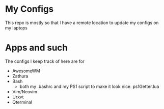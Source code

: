 # My Configs
This repo is mostly so that I have a remote location to update my configs on my laptops


# Apps and such
The configs I keep track of here are for

- AwesomeWM
- Zathura
- Bash
	- both my .bashrc and my PS1 script to make it look nice: ps1Getter.lua
- Vim/Neovim
- Urxvt
- Qterminal
